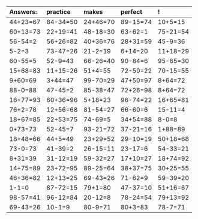 | Answers: | practice | makes | perfect | ! |
| :--- | :--- | :--- | :--- | :--- |
| 44+23=67 | 84-34=50 | 24+46=70 | 89-15=74 | 10+5=15 | 
| 60+13=73 | 22+19=41 | 48-18=30 | 63-62=1 | 75-21=54 | 
| 56-54=2 | 56+26=82 | 40+36=76 | 28+31=59 | 45-9=36 | 
| 5-2=3 | 73-47=26 | 21-2=19 | 6+14=20 | 11+18=29 | 
| 60-55=5 | 52-9=43 | 66-26=40 | 90-84=6 | 95-65=30 | 
| 15+68=83 | 11+15=26 | 51+4=55 | 72-50=22 | 70-15=55 | 
| 9+60=69 | 3+44=47 | 99-70=29 | 47+50=97 | 8+64=72 | 
| 88-0=88 | 47-45=2 | 85-38=47 | 72+26=98 | 8+64=72 | 
| 16+77=93 | 60+36=96 | 5+18=23 | 96-74=22 | 16+65=81 | 
| 76+2=78 | 12+56=68 | 81-54=27 | 66-60=6 | 15-11=4 | 
| 18+67=85 | 22+53=75 | 74-69=5 | 34+54=88 | 8-0=8 | 
| 0+73=73 | 52-45=7 | 93-21=72 | 37-21=16 | 1+88=89 | 
| 18+48=66 | 44+5=49 | 23+29=52 | 29-10=19 | 50+18=68 | 
| 73-0=73 | 41-39=2 | 26-15=11 | 23-17=6 | 54-33=21 | 
| 8+31=39 | 31-12=19 | 59-32=27 | 17+10=27 | 18+74=92 | 
| 14+75=89 | 23+72=95 | 89-25=64 | 38+37=75 | 30+25=55 | 
| 46+36=82 | 12+13=25 | 69-43=26 | 71-62=9 | 59-39=20 | 
| 1-1=0 | 87-72=15 | 79+1=80 | 47-37=10 | 51+16=67 | 
| 98-57=41 | 96-12=84 | 20-12=8 | 78-24=54 | 79+13=92 | 
| 69-43=26 | 10-1=9 | 80-9=71 | 80+3=83 | 78-7=71 | 
